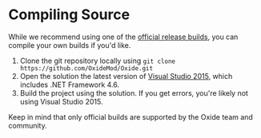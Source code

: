 # Compiling Source

While we recommend using one of the [official release builds](http://oxidemod.org/downloads/), you can compile your own builds if you'd like.

 1. Clone the git repository locally using `git clone https://github.com/OxideMod/Oxide.git`
 2. Open the solution the latest version of [Visual Studio 2015](https://www.visualstudio.com/en-us/downloads/visual-studio-2015-downloads-vs.aspx), which includes .NET Framework 4.6.
 3. Build the project using the solution. If you get errors, you're likely not using Visual Studio 2015.

<aside class="warning">Keep in mind that only official builds are supported by the Oxide team and community.</aside>
